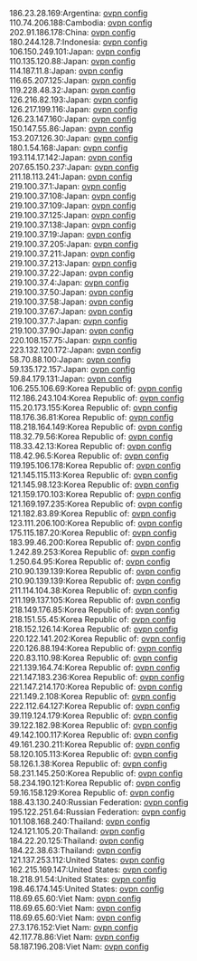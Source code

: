 186.23.28.169:Argentina: [ovpn config](vpn/186_23_28_169.ovpn)  
110.74.206.188:Cambodia: [ovpn config](vpn/110_74_206_188.ovpn)  
202.91.186.178:China: [ovpn config](vpn/202_91_186_178.ovpn)  
180.244.128.7:Indonesia: [ovpn config](vpn/180_244_128_7.ovpn)  
106.150.249.101:Japan: [ovpn config](vpn/106_150_249_101.ovpn)  
110.135.120.88:Japan: [ovpn config](vpn/110_135_120_88.ovpn)  
114.187.11.8:Japan: [ovpn config](vpn/114_187_11_8.ovpn)  
116.65.207.125:Japan: [ovpn config](vpn/116_65_207_125.ovpn)  
119.228.48.32:Japan: [ovpn config](vpn/119_228_48_32.ovpn)  
126.216.82.193:Japan: [ovpn config](vpn/126_216_82_193.ovpn)  
126.217.199.116:Japan: [ovpn config](vpn/126_217_199_116.ovpn)  
126.23.147.160:Japan: [ovpn config](vpn/126_23_147_160.ovpn)  
150.147.55.86:Japan: [ovpn config](vpn/150_147_55_86.ovpn)  
153.207.126.30:Japan: [ovpn config](vpn/153_207_126_30.ovpn)  
180.1.54.168:Japan: [ovpn config](vpn/180_1_54_168.ovpn)  
193.114.17.142:Japan: [ovpn config](vpn/193_114_17_142.ovpn)  
207.65.150.237:Japan: [ovpn config](vpn/207_65_150_237.ovpn)  
211.18.113.241:Japan: [ovpn config](vpn/211_18_113_241.ovpn)  
219.100.37.1:Japan: [ovpn config](vpn/219_100_37_1.ovpn)  
219.100.37.108:Japan: [ovpn config](vpn/219_100_37_108.ovpn)  
219.100.37.109:Japan: [ovpn config](vpn/219_100_37_109.ovpn)  
219.100.37.125:Japan: [ovpn config](vpn/219_100_37_125.ovpn)  
219.100.37.138:Japan: [ovpn config](vpn/219_100_37_138.ovpn)  
219.100.37.19:Japan: [ovpn config](vpn/219_100_37_19.ovpn)  
219.100.37.205:Japan: [ovpn config](vpn/219_100_37_205.ovpn)  
219.100.37.211:Japan: [ovpn config](vpn/219_100_37_211.ovpn)  
219.100.37.213:Japan: [ovpn config](vpn/219_100_37_213.ovpn)  
219.100.37.22:Japan: [ovpn config](vpn/219_100_37_22.ovpn)  
219.100.37.4:Japan: [ovpn config](vpn/219_100_37_4.ovpn)  
219.100.37.50:Japan: [ovpn config](vpn/219_100_37_50.ovpn)  
219.100.37.58:Japan: [ovpn config](vpn/219_100_37_58.ovpn)  
219.100.37.67:Japan: [ovpn config](vpn/219_100_37_67.ovpn)  
219.100.37.7:Japan: [ovpn config](vpn/219_100_37_7.ovpn)  
219.100.37.90:Japan: [ovpn config](vpn/219_100_37_90.ovpn)  
220.108.157.75:Japan: [ovpn config](vpn/220_108_157_75.ovpn)  
223.132.120.172:Japan: [ovpn config](vpn/223_132_120_172.ovpn)  
58.70.88.100:Japan: [ovpn config](vpn/58_70_88_100.ovpn)  
59.135.172.157:Japan: [ovpn config](vpn/59_135_172_157.ovpn)  
59.84.179.131:Japan: [ovpn config](vpn/59_84_179_131.ovpn)  
106.255.106.69:Korea Republic of: [ovpn config](vpn/106_255_106_69.ovpn)  
112.186.243.104:Korea Republic of: [ovpn config](vpn/112_186_243_104.ovpn)  
115.20.173.155:Korea Republic of: [ovpn config](vpn/115_20_173_155.ovpn)  
118.176.36.81:Korea Republic of: [ovpn config](vpn/118_176_36_81.ovpn)  
118.218.164.149:Korea Republic of: [ovpn config](vpn/118_218_164_149.ovpn)  
118.32.79.56:Korea Republic of: [ovpn config](vpn/118_32_79_56.ovpn)  
118.33.42.13:Korea Republic of: [ovpn config](vpn/118_33_42_13.ovpn)  
118.42.96.5:Korea Republic of: [ovpn config](vpn/118_42_96_5.ovpn)  
119.195.106.178:Korea Republic of: [ovpn config](vpn/119_195_106_178.ovpn)  
121.145.115.113:Korea Republic of: [ovpn config](vpn/121_145_115_113.ovpn)  
121.145.98.123:Korea Republic of: [ovpn config](vpn/121_145_98_123.ovpn)  
121.159.170.103:Korea Republic of: [ovpn config](vpn/121_159_170_103.ovpn)  
121.169.197.235:Korea Republic of: [ovpn config](vpn/121_169_197_235.ovpn)  
121.182.83.89:Korea Republic of: [ovpn config](vpn/121_182_83_89.ovpn)  
123.111.206.100:Korea Republic of: [ovpn config](vpn/123_111_206_100.ovpn)  
175.115.187.20:Korea Republic of: [ovpn config](vpn/175_115_187_20.ovpn)  
183.99.46.200:Korea Republic of: [ovpn config](vpn/183_99_46_200.ovpn)  
1.242.89.253:Korea Republic of: [ovpn config](vpn/1_242_89_253.ovpn)  
1.250.64.95:Korea Republic of: [ovpn config](vpn/1_250_64_95.ovpn)  
210.90.139.139:Korea Republic of: [ovpn config](vpn/210_90_139_139.ovpn)  
210.90.139.139:Korea Republic of: [ovpn config](vpn/210_90_139_139.ovpn)  
211.114.104.38:Korea Republic of: [ovpn config](vpn/211_114_104_38.ovpn)  
211.199.137.105:Korea Republic of: [ovpn config](vpn/211_199_137_105.ovpn)  
218.149.176.85:Korea Republic of: [ovpn config](vpn/218_149_176_85.ovpn)  
218.151.55.45:Korea Republic of: [ovpn config](vpn/218_151_55_45.ovpn)  
218.152.126.14:Korea Republic of: [ovpn config](vpn/218_152_126_14.ovpn)  
220.122.141.202:Korea Republic of: [ovpn config](vpn/220_122_141_202.ovpn)  
220.126.88.194:Korea Republic of: [ovpn config](vpn/220_126_88_194.ovpn)  
220.83.110.98:Korea Republic of: [ovpn config](vpn/220_83_110_98.ovpn)  
221.139.164.74:Korea Republic of: [ovpn config](vpn/221_139_164_74.ovpn)  
221.147.183.236:Korea Republic of: [ovpn config](vpn/221_147_183_236.ovpn)  
221.147.214.170:Korea Republic of: [ovpn config](vpn/221_147_214_170.ovpn)  
221.149.2.108:Korea Republic of: [ovpn config](vpn/221_149_2_108.ovpn)  
222.112.64.127:Korea Republic of: [ovpn config](vpn/222_112_64_127.ovpn)  
39.119.124.179:Korea Republic of: [ovpn config](vpn/39_119_124_179.ovpn)  
39.122.182.98:Korea Republic of: [ovpn config](vpn/39_122_182_98.ovpn)  
49.142.100.117:Korea Republic of: [ovpn config](vpn/49_142_100_117.ovpn)  
49.161.230.211:Korea Republic of: [ovpn config](vpn/49_161_230_211.ovpn)  
58.120.105.113:Korea Republic of: [ovpn config](vpn/58_120_105_113.ovpn)  
58.126.1.38:Korea Republic of: [ovpn config](vpn/58_126_1_38.ovpn)  
58.231.145.250:Korea Republic of: [ovpn config](vpn/58_231_145_250.ovpn)  
58.234.190.121:Korea Republic of: [ovpn config](vpn/58_234_190_121.ovpn)  
59.16.158.129:Korea Republic of: [ovpn config](vpn/59_16_158_129.ovpn)  
188.43.130.240:Russian Federation: [ovpn config](vpn/188_43_130_240.ovpn)  
195.122.251.64:Russian Federation: [ovpn config](vpn/195_122_251_64.ovpn)  
101.108.168.240:Thailand: [ovpn config](vpn/101_108_168_240.ovpn)  
124.121.105.20:Thailand: [ovpn config](vpn/124_121_105_20.ovpn)  
184.22.20.125:Thailand: [ovpn config](vpn/184_22_20_125.ovpn)  
184.22.38.63:Thailand: [ovpn config](vpn/184_22_38_63.ovpn)  
121.137.253.112:United States: [ovpn config](vpn/121_137_253_112.ovpn)  
162.215.169.147:United States: [ovpn config](vpn/162_215_169_147.ovpn)  
18.218.91.54:United States: [ovpn config](vpn/18_218_91_54.ovpn)  
198.46.174.145:United States: [ovpn config](vpn/198_46_174_145.ovpn)  
118.69.65.60:Viet Nam: [ovpn config](vpn/118_69_65_60.ovpn)  
118.69.65.60:Viet Nam: [ovpn config](vpn/118_69_65_60.ovpn)  
118.69.65.60:Viet Nam: [ovpn config](vpn/118_69_65_60.ovpn)  
27.3.176.152:Viet Nam: [ovpn config](vpn/27_3_176_152.ovpn)  
42.117.78.86:Viet Nam: [ovpn config](vpn/42_117_78_86.ovpn)  
58.187.196.208:Viet Nam: [ovpn config](vpn/58_187_196_208.ovpn)  
